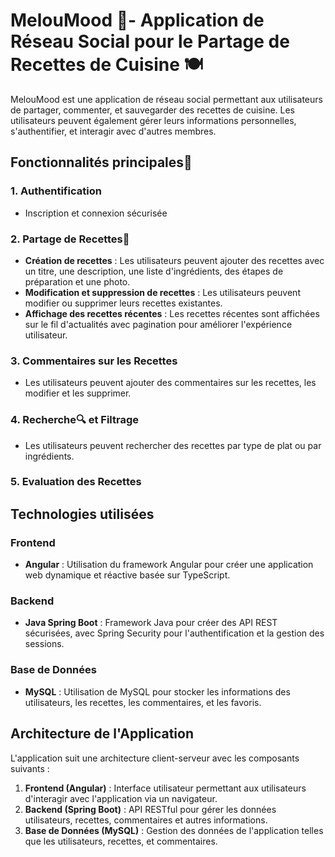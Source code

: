 # MelouMood 🍲- Application de Réseau Social pour le Partage de Recettes de Cuisine 🍽️

MelouMood est une application de réseau social permettant aux utilisateurs de partager, commenter, et sauvegarder des recettes de cuisine. Les utilisateurs peuvent également gérer leurs informations personnelles, s'authentifier, et interagir avec d'autres membres.

## Fonctionnalités principales🚀

### 1. **Authentification**
- Inscription et connexion sécurisée

### 2. **Partage de Recettes🍴**
- **Création de recettes** : Les utilisateurs peuvent ajouter des recettes avec un titre, une description, une liste d'ingrédients, des étapes de préparation et une photo.
- **Modification et suppression de recettes** : Les utilisateurs peuvent modifier ou supprimer leurs recettes existantes.
- **Affichage des recettes récentes** : Les recettes récentes sont affichées sur le fil d'actualités avec pagination pour améliorer l'expérience utilisateur.

### 3. **Commentaires sur les Recettes**
- Les utilisateurs peuvent ajouter des commentaires sur les recettes, les modifier et les supprimer.

### 4. **Recherche🔍 et Filtrage**
- Les utilisateurs peuvent rechercher des recettes par type de plat ou par ingrédients.
### 5. **Evaluation des Recettes**

## Technologies utilisées

### Frontend
- **Angular** : Utilisation du framework Angular pour créer une application web dynamique et réactive basée sur TypeScript.

### Backend
- **Java Spring Boot** : Framework Java pour créer des API REST sécurisées, avec Spring Security pour l'authentification et la gestion des sessions.

### Base de Données
- **MySQL** : Utilisation de MySQL pour stocker les informations des utilisateurs, les recettes, les commentaires, et les favoris.

## Architecture de l'Application

L'application suit une architecture client-serveur avec les composants suivants :

1. **Frontend (Angular)** : Interface utilisateur permettant aux utilisateurs d'interagir avec l'application via un navigateur.
2. **Backend (Spring Boot)** : API RESTful pour gérer les données utilisateurs, recettes, commentaires et autres informations.
3. **Base de Données (MySQL)** : Gestion des données de l'application telles que les utilisateurs, recettes, et commentaires.


